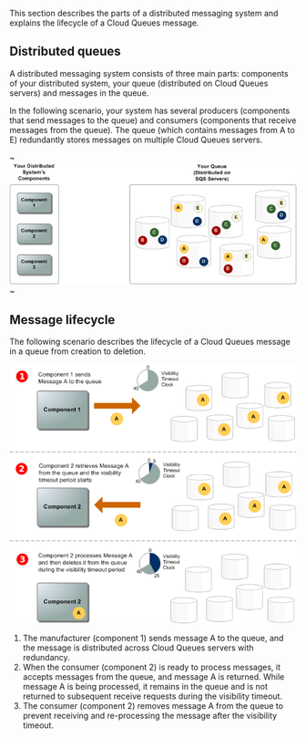 This section describes the parts of a distributed messaging system and explains the lifecycle of a Cloud Queues message.

## Distributed queues

A distributed messaging system consists of three main parts: components of your distributed system, your queue (distributed on Cloud Queues servers) and messages in the queue.

In the following scenario, your system has several producers (components that send messages to the queue) and consumers (components that receive messages from the queue). The queue (which contains messages from A to E) redundantly stores messages on multiple Cloud Queues servers.

~![](./assets/helpjuice_production-2fuploads-2fupload-2fimage-2f7055-2fdirect-2f1607970669106-1607970669106-png)~

## Message lifecycle

The following scenario describes the lifecycle of a Cloud Queues message in a queue from creation to deletion.

![](./assets/helpjuice_production-2fuploads-2fupload-2fimage-2f7055-2fdirect-2f1607970716502-1607970716502-png)

1. The manufacturer (component 1) sends message A to the queue, and the message is distributed across Cloud Queues servers with redundancy.
2. When the consumer (component 2) is ready to process messages, it accepts messages from the queue, and message A is returned. While message A is being processed, it remains in the queue and is not returned to subsequent receive requests during the visibility timeout.
3. The consumer (component 2) removes message A from the queue to prevent receiving and re-processing the message after the visibility timeout.
